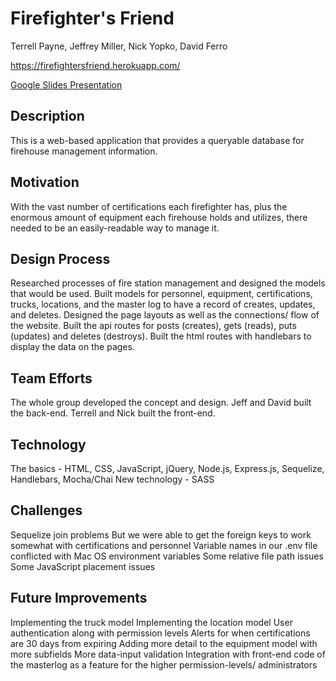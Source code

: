 # Firefighter's Friend

Terrell Payne, Jeffrey Miller, Nick Yopko, David Ferro

https://firefightersfriend.herokuapp.com/

[Google Slides Presentation](https://docs.google.com/presentation/d/13ubmLKpQ19rmonPIy814ewu_eDHhyJ8k0EBQ4y0u258/edit#slide=id.p)

## Description

This is a web-based application that provides a queryable database for firehouse management information. 

## Motivation

With the vast number of certifications each firefighter has, plus the enormous amount of equipment each firehouse holds and utilizes, there needed to be an easily-readable way to manage it.

## Design Process

Researched processes of fire station management and designed the models that would be used.
Built models for personnel, equipment, certifications, trucks, locations, and the master log to have a record of creates, updates, and deletes.
Designed the page layouts as well as the connections/ flow of the website.
Built the api routes for posts (creates), gets (reads), puts (updates) and deletes (destroys).
Built the html routes with handlebars to display the data on the pages.

## Team Efforts

The whole group developed the concept and design.
Jeff and David built the back-end.
Terrell and Nick built the front-end.

## Technology

The basics - HTML, CSS, JavaScript, jQuery, Node.js, Express.js, Sequelize, Handlebars, Mocha/Chai
New technology - SASS

## Challenges

Sequelize join problems
But we were able to get the foreign keys to work somewhat with certifications and personnel
Variable names in our .env file conflicted with Mac OS environment variables
Some relative file path issues
Some JavaScript placement issues

## Future Improvements

Implementing the truck model
Implementing the location model
User authentication along with permission levels
Alerts for when certifications are 30 days from expiring
Adding more detail to the equipment model with more subfields
More data-input validation
Integration with front-end code of the masterlog as a feature for the higher permission-levels/ administrators

